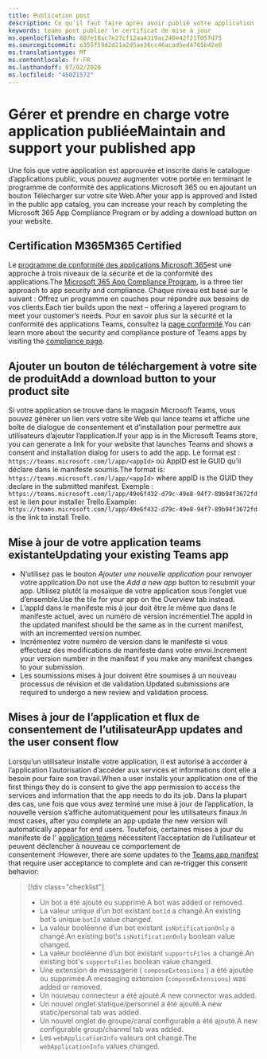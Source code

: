```yaml
---
title: Publication post
description: Ce qu’il faut faire après avoir publié votre application
keywords: teams post publier le certificat de mise à jour
ms.openlocfilehash: 887e18ac7e27cf12aa4319ac240e42f21f05fd75
ms.sourcegitcommit: e355f59d2d21a2d5ae36cc46acad5ed4765b42e0
ms.translationtype: MT
ms.contentlocale: fr-FR
ms.lasthandoff: 07/02/2020
ms.locfileid: "45021572"
---
```

# <a name="maintain-and-support-your-published-app"></a><span data-ttu-id="e163a-104">Gérer et prendre en charge votre application publiée</span><span class="sxs-lookup"><span data-stu-id="e163a-104">Maintain and support your published app</span></span> 

<span data-ttu-id="e163a-105">Une fois que votre application est approuvée et inscrite dans le catalogue d’applications public, vous pouvez augmenter votre portée en terminant le programme de conformité des applications Microsoft 365 ou en ajoutant un bouton Télécharger sur votre site Web.</span><span class="sxs-lookup"><span data-stu-id="e163a-105">After your app is approved and listed in the public app catalog, you can increase your reach by completing the Microsoft 365 App Compliance Program or by adding a download button on your website.</span></span>

## <a name="m365-certified"></a><span data-ttu-id="e163a-106">Certification M365</span><span class="sxs-lookup"><span data-stu-id="e163a-106">M365 Certified</span></span>

<span data-ttu-id="e163a-107">Le [programme de conformité des applications Microsoft 365](./application-certification.md)est une approche à trois niveaux de la sécurité et de la conformité des applications.</span><span class="sxs-lookup"><span data-stu-id="e163a-107">The [Microsoft 365 App Compliance Program](./application-certification.md), is a three tier approach to app security and compliance.</span></span> <span data-ttu-id="e163a-108">Chaque niveau est basé sur le suivant : Offrez un programme en couches pour répondre aux besoins de vos clients.</span><span class="sxs-lookup"><span data-stu-id="e163a-108">Each tier builds upon the next – offering a layered program to meet your customer’s needs.</span></span> <span data-ttu-id="e163a-109">Pour en savoir plus sur la sécurité et la conformité des applications Teams, consultez la [page conformité](https://docs.microsoft.com/microsoft-365-app-certification/teams/teams-apps).</span><span class="sxs-lookup"><span data-stu-id="e163a-109">You can learn more about the security and compliance posture of Teams apps by visiting the [compliance page](https://docs.microsoft.com/microsoft-365-app-certification/teams/teams-apps).</span></span>

## <a name="add-a-download-button-to-your-product-site"></a><span data-ttu-id="e163a-110">Ajouter un bouton de téléchargement à votre site de produit</span><span class="sxs-lookup"><span data-stu-id="e163a-110">Add a download button to your product site</span></span>

<span data-ttu-id="e163a-111">Si votre application se trouve dans le magasin Microsoft Teams, vous pouvez générer un lien vers votre site Web qui lance teams et affiche une boîte de dialogue de consentement et d’installation pour permettre aux utilisateurs d’ajouter l’application.</span><span class="sxs-lookup"><span data-stu-id="e163a-111">If your app is in the Microsoft Teams store, you can generate a link for your website that launches Teams and shows a consent and installation dialog for users to add the app.</span></span>
<span data-ttu-id="e163a-112">Le format est : `https://teams.microsoft.com/l/app/<appId>` où AppID est le GUID qu’il déclare dans le manifeste soumis.</span><span class="sxs-lookup"><span data-stu-id="e163a-112">The format is:  `https://teams.microsoft.com/l/app/<appId>` where appID is the GUID they declare in the submitted manifest.</span></span>
<span data-ttu-id="e163a-113">Exemple : `https://teams.microsoft.com/l/app/49e6f432-d79c-49e8-94f7-89b94f3672fd` est le lien pour installer Trello.</span><span class="sxs-lookup"><span data-stu-id="e163a-113">Example: `https://teams.microsoft.com/l/app/49e6f432-d79c-49e8-94f7-89b94f3672fd` is the link to install Trello.</span></span>

## <a name="updating-your-existing-teams-app"></a><span data-ttu-id="e163a-114">Mise à jour de votre application teams existante</span><span class="sxs-lookup"><span data-stu-id="e163a-114">Updating your existing Teams app</span></span>

* <span data-ttu-id="e163a-115">N’utilisez pas le bouton *Ajouter une nouvelle application* pour renvoyer votre application.</span><span class="sxs-lookup"><span data-stu-id="e163a-115">Do not use the *Add a new app* button to resubmit your app.</span></span> <span data-ttu-id="e163a-116">Utilisez plutôt la mosaïque de votre application sous l’onglet vue d’ensemble.</span><span class="sxs-lookup"><span data-stu-id="e163a-116">Use the tile for your app on the Overview tab instead.</span></span>
* <span data-ttu-id="e163a-117">L’appId dans le manifeste mis à jour doit être le même que dans le manifeste actuel, avec un numéro de version incrémentiel.</span><span class="sxs-lookup"><span data-stu-id="e163a-117">The appId in the updated manifest should be the same as in the current manifest, with an incremented version number.</span></span>
* <span data-ttu-id="e163a-118">Incrémentez votre numéro de version dans le manifeste si vous effectuez des modifications de manifeste dans votre envoi.</span><span class="sxs-lookup"><span data-stu-id="e163a-118">Increment your version number in the manifest if you make any manifest changes to your submission.</span></span>
* <span data-ttu-id="e163a-119">Les soumissions mises à jour doivent être soumises à un nouveau processus de révision et de validation.</span><span class="sxs-lookup"><span data-stu-id="e163a-119">Updated submissions are required to undergo a new review and validation process.</span></span>

## <a name="app-updates-and-the-user-consent-flow"></a><span data-ttu-id="e163a-120">Mises à jour de l’application et flux de consentement de l’utilisateur</span><span class="sxs-lookup"><span data-stu-id="e163a-120">App updates and the user consent flow</span></span>

<span data-ttu-id="e163a-121">Lorsqu’un utilisateur installe votre application, il est autorisé à accorder à l’application l’autorisation d’accéder aux services et informations dont elle a besoin pour faire son travail.</span><span class="sxs-lookup"><span data-stu-id="e163a-121">When a user installs your application one of the first things they do is consent to give the app permission to access the services and information that the app needs to do its job.</span></span> <span data-ttu-id="e163a-122">Dans la plupart des cas, une fois que vous avez terminé une mise à jour de l’application, la nouvelle version s’affiche automatiquement pour les utilisateurs finaux.</span><span class="sxs-lookup"><span data-stu-id="e163a-122">In most cases, after you complete an app update the new version will automatically appear for end users.</span></span> <span data-ttu-id="e163a-123">Toutefois, certaines mises à jour du manifeste de l' [application teams](../../../../resources/schema/manifest-schema.md) nécessitent l’acceptation de l’utilisateur et peuvent déclencher à nouveau ce comportement de consentement :</span><span class="sxs-lookup"><span data-stu-id="e163a-123">However, there are some updates to the [Teams app manifest](../../../../resources/schema/manifest-schema.md) that require user acceptance to complete and can re-trigger this consent behavior:</span></span>

 >[!div class="checklist"]
>
> * <span data-ttu-id="e163a-124">Un bot a été ajouté ou supprimé.</span><span class="sxs-lookup"><span data-stu-id="e163a-124">A bot was added or removed.</span></span>
> * <span data-ttu-id="e163a-125">La valeur unique d’un bot existant `botId` a changé.</span><span class="sxs-lookup"><span data-stu-id="e163a-125">An existing bot's unique `botId` value changed.</span></span>
> * <span data-ttu-id="e163a-126">La valeur booléenne d’un bot existant `isNotificationOnly` a changé.</span><span class="sxs-lookup"><span data-stu-id="e163a-126">An existing bot's `isNotificationOnly` boolean value changed.</span></span>
> * <span data-ttu-id="e163a-127">La valeur booléenne d’un bot existant `supportsFiles` a changé.</span><span class="sxs-lookup"><span data-stu-id="e163a-127">An existing bot's `supportsFiles` boolean value changed.</span></span>
> * <span data-ttu-id="e163a-128">Une extension de messagerie ( `composeExtensions` ) a été ajoutée ou supprimée.</span><span class="sxs-lookup"><span data-stu-id="e163a-128">A messaging extension (`composeExtensions`) was added or removed.</span></span>
> * <span data-ttu-id="e163a-129">Un nouveau connecteur a été ajouté.</span><span class="sxs-lookup"><span data-stu-id="e163a-129">A new connector was added.</span></span>
> * <span data-ttu-id="e163a-130">Un nouvel onglet statique/personnel a été ajouté.</span><span class="sxs-lookup"><span data-stu-id="e163a-130">A new static/personal tab was added.</span></span>
> * <span data-ttu-id="e163a-131">Un nouvel onglet de groupe/canal configurable a été ajouté.</span><span class="sxs-lookup"><span data-stu-id="e163a-131">A new configurable group/channel tab was added.</span></span>
> * <span data-ttu-id="e163a-132">Les `webApplicationInfo` valeurs ont changé.</span><span class="sxs-lookup"><span data-stu-id="e163a-132">The `webApplicationInfo` values changed.</span></span>
>
